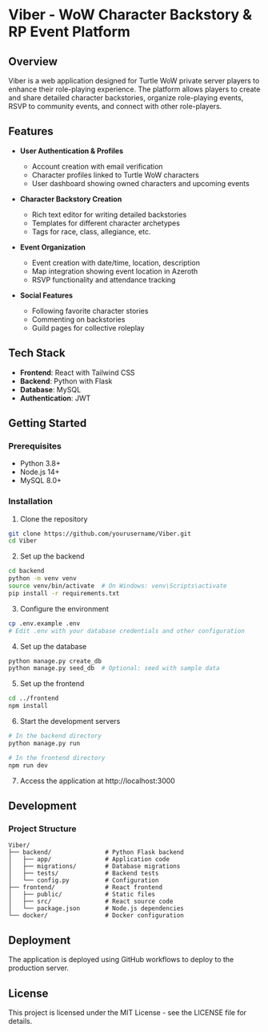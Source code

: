 # Viber - WoW Character Backstory & RP Event Platform

## Overview
Viber is a web application designed for Turtle WoW private server players to enhance their role-playing experience. The platform allows players to create and share detailed character backstories, organize role-playing events, RSVP to community events, and connect with other role-players.

## Features
- **User Authentication & Profiles**
  - Account creation with email verification
  - Character profiles linked to Turtle WoW characters
  - User dashboard showing owned characters and upcoming events

- **Character Backstory Creation**
  - Rich text editor for writing detailed backstories
  - Templates for different character archetypes
  - Tags for race, class, allegiance, etc.

- **Event Organization**
  - Event creation with date/time, location, description
  - Map integration showing event location in Azeroth
  - RSVP functionality and attendance tracking

- **Social Features**
  - Following favorite character stories
  - Commenting on backstories
  - Guild pages for collective roleplay

## Tech Stack
- **Frontend**: React with Tailwind CSS
- **Backend**: Python with Flask
- **Database**: MySQL
- **Authentication**: JWT

## Getting Started

### Prerequisites
- Python 3.8+
- Node.js 14+
- MySQL 8.0+

### Installation

1. Clone the repository
```bash
git clone https://github.com/yourusername/Viber.git
cd Viber
```

2. Set up the backend
```bash
cd backend
python -m venv venv
source venv/bin/activate  # On Windows: venv\Scripts\activate
pip install -r requirements.txt
```

3. Configure the environment
```bash
cp .env.example .env
# Edit .env with your database credentials and other configuration
```

4. Set up the database
```bash
python manage.py create_db
python manage.py seed_db  # Optional: seed with sample data
```

5. Set up the frontend
```bash
cd ../frontend
npm install
```

6. Start the development servers
```bash
# In the backend directory
python manage.py run

# In the frontend directory
npm run dev
```

7. Access the application at http://localhost:3000

## Development

### Project Structure
```
Viber/
├── backend/               # Python Flask backend
│   ├── app/               # Application code
│   ├── migrations/        # Database migrations
│   ├── tests/             # Backend tests
│   └── config.py          # Configuration
├── frontend/              # React frontend
│   ├── public/            # Static files
│   ├── src/               # React source code
│   └── package.json       # Node.js dependencies
└── docker/                # Docker configuration
```

## Deployment
The application is deployed using GitHub workflows to deploy to the production server.

## License
This project is licensed under the MIT License - see the LICENSE file for details. 
